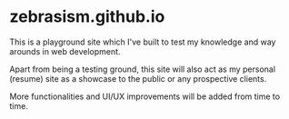 # zebrasism.github.io

This is a playground site which I've built to test my knowledge and way arounds in web development.

Apart from being a testing ground, this site will also act as my personal (resume) site as a showcase to the public or any prospective clients.

More functionalities and UI/UX improvements will be added from time to time.
